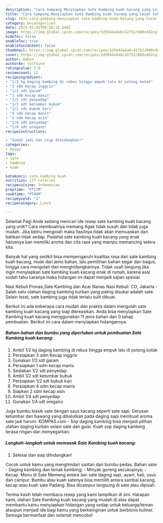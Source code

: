 ```yaml
---
description: "Cara Gampang Menyiapkan Sate Kambing kuah kacang yang Lezat Sekali, Enak"
title: "Cara Gampang Menyiapkan Sate Kambing kuah kacang yang Lezat Sekali, Enak"
slug: 1931-cara-gampang-menyiapkan-sate-kambing-kuah-kacang-yang-lezat-sekali-enak
category: Uncategorized
date: 2023-01-02T06:26:16.240Z
image: https://img-global.cpcdn.com/recipes/1d5944a4abc42752/680x482cq70/sate-kambing-kuah-kacang-foto-resep-utama.jpg
hideToc: false
enableToc: true
enableTocContent: false
thumbnail: https://img-global.cpcdn.com/recipes/1d5944a4abc42752/680x482cq70/sate-kambing-kuah-kacang-foto-resep-utama.jpg
cover: https://img-global.cpcdn.com/recipes/1d5944a4abc42752/680x482cq70/sate-kambing-kuah-kacang-foto-resep-utama.jpg
author: Admin
authorAv: notfound
ratingvalue: 3.9
reviewcount: 12
recipeingredient:
- "1/2 kg daging kambing di rebus hingga empuk lalu di potong kotak"
- "3 sdm Kecap inggris"
- "1/2 sdt garam"
- "1 sdm kecap manis"
- "1/2 sdt penyedap"
- "1/2 sdt ketumbar bubuk"
- "1/2 sdt bubuk kari"
- "4 sdm kecap manis"
- "2 sdm kecap asin"
- "1/4 sdt penyedap"
- "1/4 sdt oregano"
recipeinstructions:

- "Sudah jadi dan siap dihidangkan!"
categories:
- Resep
tags:
- sate
- kambing
- kuah

katakunci: sate kambing kuah 
nutrition: 177 calories
recipecuisine: Indonesian
preptime: "PT17M"
cooktime: "PT40M"
recipeyield: "2"
recipecategory: Lunch

---
```



Selamat Pagi Anda sedang mencari ide resep sate kambing kuah kacang yang unik? Cara membuatnya memang Agak tidak susah dan tidak juga mudah. Jika keliru mengolah maka hasilnya tidak akan memuaskan dan bahkan tidak sedap. Padahal sate kambing kuah kacang yang enak harusnya kan memiliki aroma dan cita rasa yang mampu memancing selera kita.


Banyak hal yang sedikit bisa mempengaruhi kualitas rasa dari sate kambing kuah kacang, mulai dari jenis bahan, lalu pemilihan bahan segar dan bagus, hingga cara mengolah dan menghidangkannya. Tidak usah bingung jika ingin menyiapkan sate kambing kuah kacang enak di rumah, karena asal sudah tahu caranya maka hidangan ini dapat menjadi sajian spesial.

Nasi Kebuli Pronas,Sate Kambing dan Acar Nanas Nasi Kebuli. CO, Jakarta - Salah satu olahan daging kambing kurban yang paling disukai adalah sate. Selain lezat, sate kambing juga tidak terlalu sulit dibuat.


Berikut ini ada beberapa cara mudah dan praktis dalam mengolah sate kambing kuah kacang yang siap dikreasikan. Anda bisa menyiapkan Sate Kambing kuah kacang menggunakan 11 jenis bahan dan 0 tahap pembuatan. Berikut ini cara dalam menyiapkan hidangannya.

<!--inarticleads1-->

##### Bahan-bahan dan bumbu yang diperlukan untuk pembuatan Sate Kambing kuah kacang:

1. Ambil 1/2 kg daging kambing di rebus hingga empuk lalu di potong kotak
1. Persiapkan 3 sdm Kecap inggris
1. Gunakan 1/2 sdt garam
1. Persiapkan 1 sdm kecap manis
1. Sediakan 1/2 sdt penyedap
1. Ambil 1/2 sdt ketumbar bubuk
1. Persiapkan 1/2 sdt bubuk kari
1. Persiapkan 4 sdm kecap manis
1. Siapkan 2 sdm kecap asin
1. Ambil 1/4 sdt penyedap
1. Gunakan 1/4 sdt oregano


Juga bumbu klasik sate dengan saus kacang seperti sate sapi. Gerusan ketumbar dan bawang yang dibalutkan pada daging sapi membuat aroma sate jadi harum. KOMPAS.com - Sop daging kambing bisa menjadi pilihan olahan daging kurban selain sate dan gulai. Kuah sop daging kambing terasa ringan dan menyegarkan. 

<!--inarticleads2-->

##### Langkah-langkah untuk memasak Sate Kambing kuah kacang:


1. Selesai dan siap dihidangkan!

Cocok untuk kamu yang menghindari santan dan bumbu pedas. Bahan sate: - Daging kambing dan lemak kambing; - Minyak goreng secukupnya; - Kecap. Menu di Sate Memeng antara lain sate daging sapi, ayam, hati, usus dan campur. Bumbu atau kuah satenya bisa memilih antara sambal kacang, kecap atau kuah sate Padang. Bisa dicampur langsung di sate atau dipisah. 

Terima kasih telah membaca resep yang kami tampilkan di sini. Harapan kami, olahan Sate Kambing kuah kacang yang mudah di atas dapat membantu kamu menyiapkan hidangan yang sedap untuk keluarga/teman ataupun menjadi ide bagi kamu yang berkeinginan untuk berbisnis kuliner. Semoga bermanfaat dan selamat mencoba!
